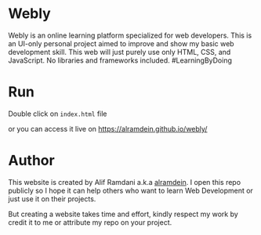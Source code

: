 # Webly

Webly is an online learning platform specialized for web developers. This is an UI-only personal project aimed to improve and show my basic web development skill. This web will just purely use only HTML, CSS, and JavaScript. No libraries and frameworks included. #LearningByDoing

# Run

Double click on `index.html` file

or you can access it live on https://alramdein.github.io/webly/

# Author

This website is created by Alif Ramdani a.k.a [alramdein](https://github.com/alramdein). I open this repo publicly so I hope it can help others who want to learn Web Development or just use it on their projects. 

But creating a website takes time and effort, kindly respect my work by credit it to me or attribute my repo on your project.
